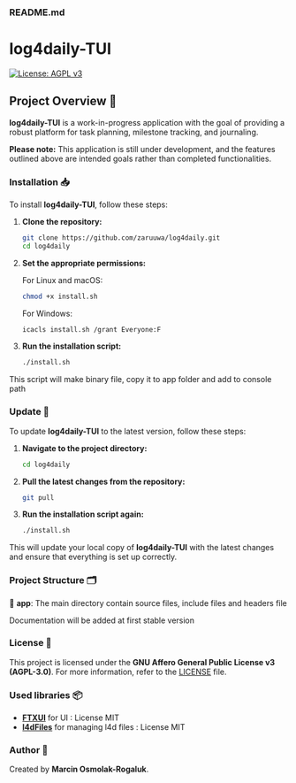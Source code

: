
### README.md

# log4daily-TUI
[![License: AGPL v3](https://img.shields.io/badge/License-AGPL_v3-blue.svg)](https://www.gnu.org/licenses/agpl-3.0)

## Project Overview 📖

**log4daily-TUI** is a work-in-progress application with the goal of providing a robust platform for task planning, milestone tracking, and journaling. 

**Please note:** This application is still under development, and the features outlined above are intended goals rather than completed functionalities.

### Installation 📥

To install **log4daily-TUI**, follow these steps:

1. **Clone the repository:**
    ```sh
    git clone https://github.com/zaruuwa/log4daily.git
    cd log4daily
    ```

2. **Set the appropriate permissions:**

    For Linux and macOS:
    ```sh
    chmod +x install.sh
    ```

    For Windows:
    ```sh
    icacls install.sh /grant Everyone:F
    ```

3. **Run the installation script:**
    ```sh
    ./install.sh
    ```

This script will make binary file, copy it to app folder and add to console path

 ### Update 🔄
To update **log4daily-TUI** to the latest version, follow these steps:

1. **Navigate to the project directory:**
    ```sh
    cd log4daily
    ```

2. **Pull the latest changes from the repository:**
    ```sh
    git pull
    ```

3. **Run the installation script again:**
    ```sh
    ./install.sh
    ```

This will update your local copy of **log4daily-TUI** with the latest changes and ensure that everything is set up correctly.

### Project Structure 🗂️

📂 **app**: The main directory contain source files, include files and headers file

Documentation will be added at first stable version

### License 📜

This project is licensed under the **GNU Affero General Public License v3 (AGPL-3.0)**. For more information, refer to the [LICENSE](LICENSE) file.

### Used libraries 📦

- [**FTXUI**](https://github.com/ArthurSonzogni/FTXUI) for UI : License MIT
- [**l4dFiles**](https://github.com/mosmo0220/l4dFiles) for managing l4d files : License MIT

### Author 👤

Created by **Marcin Osmolak-Rogaluk**.
